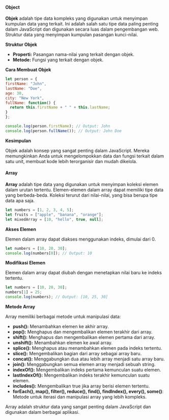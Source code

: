 
#### Object 

**Objek** adalah tipe data kompleks yang digunakan untuk menyimpan kumpulan data yang terkait. Ini adalah salah satu tipe data paling penting dalam JavaScript dan digunakan secara luas dalam pengembangan web. Struktur data yang menyimpan kumpulan pasangan kunci-nilai.

**Struktur Objek**

- **Properti:** Pasangan nama-nilai yang terkait dengan objek.
- **Metode:** Fungsi yang terkait dengan objek.

**Cara Membuat Objek**
  
  ```js
let person = {
  firstName: "John",
  lastName: "Doe",
  age: 30,
  city: "New York",
  fullName: function() {
    return this.firstName + " " + this.lastName;
  }
};
```

```js
console.log(person.firstName); // Output: John
console.log(person.fullName()); // Output: John Doe
```


**Kesimpulan**

Objek adalah konsep yang sangat penting dalam JavaScript. Mereka memungkinkan Anda untuk mengelompokkan data dan fungsi terkait dalam satu unit, membuat kode lebih terorganisir dan mudah dikelola.


#### Array 

**Array** adalah tipe data yang digunakan untuk menyimpan koleksi elemen dalam urutan tertentu. Elemen-elemen dalam array dapat memiliki tipe data yang berbeda-beda. Koleksi terurut dari nilai-nilai, yang bisa berupa tipe data apa saja.
  
  ```js
let numbers = [1, 2, 3, 4, 5];
let fruits = ["apple", "banana", "orange"];
let mixedArray = [10, "hello", true, null];
```

**Akses Elemen**

Elemen dalam array dapat diakses menggunakan indeks, dimulai dari 0.

```js
let numbers = [10, 20, 30];
console.log(numbers[0]); // Output: 10
```

**Modifikasi Elemen**

Elemen dalam array dapat diubah dengan menetapkan nilai baru ke indeks tertentu.

```js
let numbers = [10, 20, 30];
numbers[1] = 25;
console.log(numbers); // Output: [10, 25, 30]
```

**Metode Array**

Array memiliki berbagai metode untuk manipulasi data:

- **push():** Menambahkan elemen ke akhir array.
- **pop():** Menghapus dan mengembalikan elemen terakhir dari array.
- **shift():** Menghapus dan mengembalikan elemen pertama dari array.
- **unshift():** Menambahkan elemen ke awal array.
- **splice():** Menghapus atau menambahkan elemen pada indeks tertentu.
- **slice():** Mengembalikan bagian dari array sebagai array baru.
- **concat():** Menggabungkan dua atau lebih array menjadi satu array baru.
- **join():** Menggabungkan semua elemen array menjadi sebuah string.
- **indexOf():** Mengembalikan indeks pertama kemunculan suatu elemen.
- **lastIndexOf():** Mengembalikan indeks terakhir kemunculan suatu elemen.
- **includes():** Mengembalikan true jika array berisi elemen tertentu.
- **forEach(), map(), filter(), reduce(), find(), findIndex(), every(), some()**: Metode untuk iterasi dan manipulasi array yang lebih kompleks.

Array adalah struktur data yang sangat penting dalam JavaScript dan digunakan dalam berbagai aplikasi.



